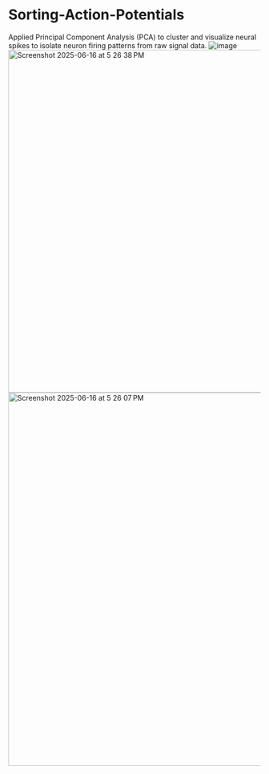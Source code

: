 # Sorting-Action-Potentials
Applied Principal Component Analysis (PCA) to cluster and visualize neural spikes to isolate neuron firing patterns from raw signal data.
![image](https://github.com/user-attachments/assets/90f6b534-9ce7-471a-82cd-e9db3afd593f)
<img width="683" alt="Screenshot 2025-06-16 at 5 26 38 PM" src="https://github.com/user-attachments/assets/e8340647-363e-4675-ba80-b854b6b0663f" />
<img width="744" alt="Screenshot 2025-06-16 at 5 26 07 PM" src="https://github.com/user-attachments/assets/b7451d4a-6079-4898-a1cc-4eb8a5ace1ec" />




